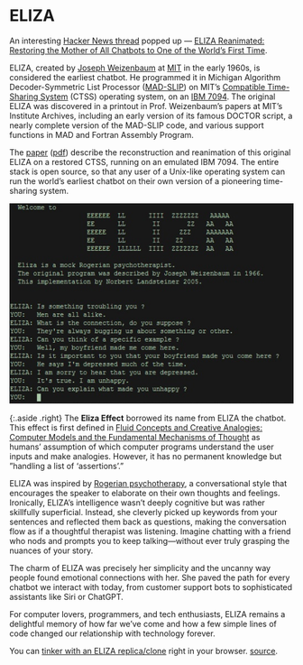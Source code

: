 # ELIZA

An interesting [Hacker News thread](https://news.ycombinator.com/item?id=44300641) popped up — [ELIZA Reanimated: Restoring the Mother of All Chatbots to One of the World’s First Time](https://www.computer.org/csdl/magazine/an/2025/02/11030922/27sQDLuL7Uc).

ELIZA, created by [Joseph Weizenbaum](https://en.wikipedia.org/wiki/Joseph_Weizenbaum) at [MIT](https://en.wikipedia.org/wiki/MIT) in the early 1960s, is considered the earliest chatbot. He programmed it in Michigan Algorithm Decoder-Symmetric List Processor ([MAD-SLIP](https://en.wikipedia.org/wiki/SLIP_(programming_language))) on MIT’s [Compatible Time-Sharing System](https://en.wikipedia.org/wiki/Compatible_Time-Sharing_System) (CTSS) operating system, on an [IBM 7094](https://en.wikipedia.org/wiki/IBM_7090#IBM_7094). The original ELIZA was discovered in a printout in Prof. Weizenbaum’s papers at MIT’s Institute Archives, including an early version of its famous DOCTOR script, a nearly complete version of the MAD-SLIP code, and various support functions in MAD and Fortran Assembly Program.

The [paper](https://doi.ieeecomputersociety.org/10.1109/MAHC.2025.3564095) ([pdf](https://www.computer.org/csdl/api/v1/periodical/mags/an/2025/02/11030922/27sQDLuL7Uc/download-article/pdf)) describe the reconstruction and reanimation of this original ELIZA on a restored CTSS, running on an emulated IBM 7094. The entire stack is open source, so that any user of a Unix-like operating system can run the world’s earliest chatbot on their own version of a pioneering time-sharing system.

![ELIZA](/static/2025/ELIZA.jpg)

{:.aside .right}
The **Eliza Effect** borrowed its name from ELIZA the chatbot. This effect is first defined in [Fluid Concepts and Creative Analogies: Computer Models and the Fundamental Mechanisms of Thought](https://en.wikipedia.org/wiki/Fluid_Concepts_and_Creative_Analogies) as humans’ assumption of which computer programs understand the user inputs and make analogies. However, it has no permanent knowledge but ”handling a list of ‘assertions’.”

ELIZA was inspired by [Rogerian psychotherapy](https://en.wikipedia.org/wiki/Person-centered_therapy), a conversational style that encourages the speaker to elaborate on their own thoughts and feelings. Ironically, ELIZA’s intelligence wasn’t deeply cognitive but was rather skillfully superficial. Instead, she cleverly picked up keywords from your sentences and reflected them back as questions, making the conversation flow as if a thoughtful therapist was listening. Imagine chatting with a friend who nods and prompts you to keep talking—without ever truly grasping the nuances of your story.

The charm of ELIZA was precisely her simplicity and the uncanny way people found emotional connections with her. She paved the path for every chatbot we interact with today, from customer support bots to sophisticated assistants like Siri or ChatGPT.

For computer lovers, programmers, and tech enthusiasts, ELIZA remains a delightful memory of how far we’ve come and how a few simple lines of code changed our relationship with technology forever.

You can [tinker with an ELIZA replica/clone](https://anthay.github.io/eliza.html) right in your browser. [source](https://github.com/anthay/ELIZA).